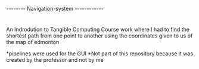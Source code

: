 -------- Navigation-system ------------
#
An Indrodution to Tangible Computing Course work where I had to find the shortest path from one point to another using the coordinates given to us of the map of edmonton

*pipelines were used for the GUI *Not part of this repository because it was created by the professor and not by me
